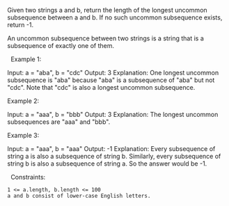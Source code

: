 Given two strings a and b, return the length of the longest uncommon subsequence between a and b. If no such uncommon subsequence exists, return -1.

An uncommon subsequence between two strings is a string that is a subsequence of exactly one of them.

 
Example 1:

Input: a = "aba", b = "cdc"
Output: 3
Explanation: One longest uncommon subsequence is "aba" because "aba" is a subsequence of "aba" but not "cdc".
Note that "cdc" is also a longest uncommon subsequence.


Example 2:

Input: a = "aaa", b = "bbb"
Output: 3
Explanation: The longest uncommon subsequences are "aaa" and "bbb".


Example 3:

Input: a = "aaa", b = "aaa"
Output: -1
Explanation: Every subsequence of string a is also a subsequence of string b. Similarly, every subsequence of string b is also a subsequence of string a. So the answer would be -1.


 
Constraints:


	1 <= a.length, b.length <= 100
	a and b consist of lower-case English letters.

